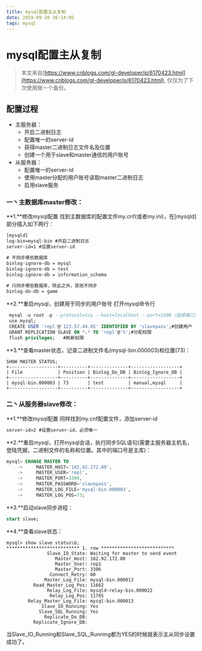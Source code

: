 ```yaml
---
title: mysql配置主从复制
date: 2019-09-20 16:14:05
tags: mysql
---
```


# mysql配置主从复制
> 本文来自[https://www.cnblogs.com/gl-developer/p/6170423.html](https://www.cnblogs.com/gl-developer/p/6170423.html), 仅仅为了下次使用做一个备份。

<!--more-->

## 配置过程
- 主服务器：
	- 开启二进制日志
	- 配置唯一的server-id
	- 获得master二进制日志文件名及位置
	- 创建一个用于slave和master通信的用户账号
- 从服务器：
	- 配置唯一的server-id
	- 使用master分配的用户账号读取master二进制日志
	- 启用slave服务
### 一丶主数据库master修改：
**1.**修改mysql配置
找到主数据库的配置文件my.cnf(或者my.ini)，在[mysqld]部分插入如下两行：
```xml
[mysqld]
log-bin=mysql-bin #开启二进制日志
server-id=1 #设置server-id

# 不同步哪些数据库  
binlog-ignore-db = mysql  
binlog-ignore-db = test  
binlog-ignore-db = information_schema  
  
# 只同步哪些数据库，除此之外，其他不同步  
binlog-do-db = game  
```
**2.**重启mysql，创建用于同步的用户账号
打开mysql命令行

```sql
 mysql -u root -p --protocol=tcp --host=localhost --port=3308（选择端口）
 use mysql;
 CREATE USER 'repl'@'123.57.44.85' IDENTIFIED BY 'slavepass';#创建用户
 GRANT REPLICATION SLAVE ON *.* TO 'repl'@'%';#分配权限
 flush privileges;   #刷新权限
```
**3.**查看master状态，记录二进制文件名(mysql-bin.000003)和位置(73)：

```
SHOW MASTER STATUS;
+------------------+----------+--------------+------------------+
| File             | Position | Binlog_Do_DB | Binlog_Ignore_DB |
+------------------+----------+--------------+------------------+
| mysql-bin.000003 | 73       | test         | manual,mysql     |
+------------------+----------+--------------+------------------+
```
### 二丶从服务器slave修改：
**1.**修改mysql配置
同样找到my.cnf配置文件，添加server-id

```xml
server-id=2 #设置server-id，必须唯一
```
**2.**重启mysql，打开mysql会话，执行同步SQL语句(需要主服务器主机名，登陆凭据，二进制文件的名称和位置。其中的端口号是主库)：

```sql
mysql> CHANGE MASTER TO
    ->     MASTER_HOST='182.92.172.80',
    ->     MASTER_USER='repl',
    ->	   MASTER_PORT=3306,
    ->     MASTER_PASSWORD='slavepass',
    ->     MASTER_LOG_FILE='mysql-bin.000003',
    ->     MASTER_LOG_POS=73;
```
**3.**启动slave同步进程：

```sql
start slave;
```
**4.**查看slave状态：
```
mysql> show slave status\G;
*************************** 1. row ***************************
               Slave_IO_State: Waiting for master to send event
                  Master_Host: 182.92.172.80
                  Master_User: rep1
                  Master_Port: 3306
                Connect_Retry: 60
              Master_Log_File: mysql-bin.000013
          Read_Master_Log_Pos: 11662
               Relay_Log_File: mysqld-relay-bin.000022
                Relay_Log_Pos: 11765
        Relay_Master_Log_File: mysql-bin.000013
             Slave_IO_Running: Yes
            Slave_SQL_Running: Yes
              Replicate_Do_DB: 
          Replicate_Ignore_DB: 
```
当Slave_IO_Running和Slave_SQL_Running都为YES的时候就表示主从同步设置成功了。
